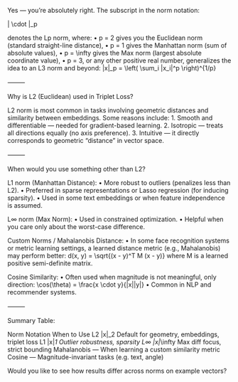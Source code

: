 Yes — you’re absolutely right. The subscript in the norm notation:

\| \cdot \|_p

denotes the Lp norm, where:
	•	p = 2 gives you the Euclidean norm (standard straight-line distance),
	•	p = 1 gives the Manhattan norm (sum of absolute values),
	•	p = \infty gives the Max norm (largest absolute coordinate value),
	•	p = 3, or any other positive real number, generalizes the idea to an L3 norm and beyond:
\|x\|_p = \left( \sum_i |x_i|^p \right)^{1/p}

⸻

Why is L2 (Euclidean) used in Triplet Loss?

L2 norm is most common in tasks involving geometric distances and similarity between embeddings. Some reasons include:
	1.	Smooth and differentiable — needed for gradient-based learning.
	2.	Isotropic — treats all directions equally (no axis preference).
	3.	Intuitive — it directly corresponds to geometric “distance” in vector space.

⸻

When would you use something other than L2?

L1 norm (Manhattan Distance):
	•	More robust to outliers (penalizes less than L2).
	•	Preferred in sparse representations or Lasso regression (for inducing sparsity).
	•	Used in some text embeddings or when feature independence is assumed.

L∞ norm (Max Norm):
	•	Used in constrained optimization.
	•	Helpful when you care only about the worst-case difference.

Custom Norms / Mahalanobis Distance:
	•	In some face recognition systems or metric learning settings, a learned distance metric (e.g., Mahalanobis) may perform better:
d(x, y) = \sqrt{(x - y)^T M (x - y)}
where M is a learned positive semi-definite matrix.

Cosine Similarity:
	•	Often used when magnitude is not meaningful, only direction:
\cos(\theta) = \frac{x \cdot y}{\|x\|\|y\|}
	•	Common in NLP and recommender systems.

⸻

Summary Table:

Norm	Notation	When to Use
L2	|x|_2	Default for geometry, embeddings, triplet loss
L1	|x|_1	Outlier robustness, sparsity
L∞	|x|_\infty	Max diff focus, strict bounding
Mahalanobis	—	When learning a custom similarity metric
Cosine	—	Magnitude-invariant tasks (e.g. text, angle)

Would you like to see how results differ across norms on example vectors?